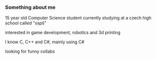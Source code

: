 ### Something about me  

15 year old Computer Science student currently studying at a czech high school called "sspš"

interested in game development, robotics and 3d printing 

I know C, C++ and C#, mainly using C#

looking for funny collabs 






